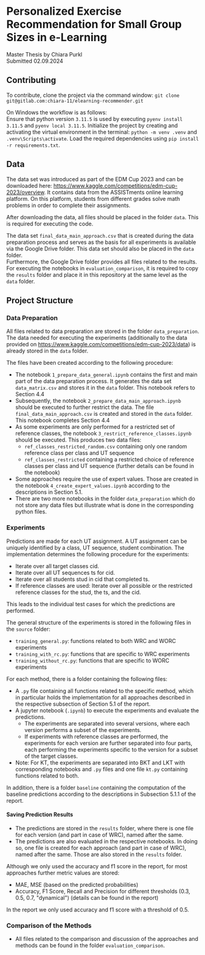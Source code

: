# Personalized Exercise Recommendation for Small Group Sizes in e-Learning

Master Thesis by Chiara Purkl  
Submitted 02.09.2024

## Contributing

To contribute, clone the project via the command window:
`git clone git@gitlab.com:chiara-11/elearning-recommender.git`

On Windows the workflow is as follows:  
Ensure that python version `3.11.5` is used by executing `pyenv install 3.11.5` and `pyenv local 3.11.5`.
Initialize the project by creating and activating the virtual environment in the terminal: `python -m venv .venv` and `.venv\Scripts\activate`.
Load the required dependencies using `pip install -r requirements.txt`.

## Data

The data set was introduced as part of the EDM Cup 2023 and can be downloaded here: https://www.kaggle.com/competitions/edm-cup-2023/overview.
It contains data from the ASSISTments online learning platform. On this platform, students from different grades solve math problems in order to complete their assignments.

After downloading the data, all files should be placed in the folder `data`. This is required for executing the code.

The data set `final_data_main_approach.csv` that is created during the data preparation process and serves as the basis for all experiments is available via the Google Drive folder. This data set should also be placed in the `data` folder.  
Furthermore, the Google Drive folder provides all files related to the results. For executing the notebooks in `evaluation_comparison`, it is required to copy the `results` folder and place it in this repository at the same level as the `data` folder.

## Project Structure

### Data Preparation

All files related to data preparation are stored in the folder `data_preparation`.  
The data needed for executing the experiments (additionally to the data provided on https://www.kaggle.com/competitions/edm-cup-2023/data) is already stored in the `data` folder.

The files have been created according to the following procedure:

- The notebook `1_prepare_data_general.ipynb` contains the first and main part of the data preparation process. It generates the data set `data_matrix.csv` and stores it in the `data` folder. This notebook refers to Section 4.4
- Subsequently, the notebook `2_prepare_data_main_approach.ipynb` should be executed to further restrict the data. The file `final_data_main_approach.csv` is created and stored in the `data` folder. This notebook completes Section 4.4
- As some experiments are only performed for a restricted set of reference classes, the notebook `3_restrict_reference_classes.ipynb` should be executed. This produces two data files:
  - `ref_classes_restricted_random.csv` containing only one random reference class per class and UT sequence
  - `ref_classes_restricted` containing a restricted choice of reference classes per class and UT sequence (further details can be found in the notebook)
- Some approaches require the use of expert values. Those are created in the notebook `4_create_expert_values.ipynb` according to the descriptions in Section 5.1.
- There are two more notebooks in the folder `data_preparation` which do not store any data files but illustrate what is done in the corresponding python files.

### Experiments

Predictions are made for each UT assignment. A UT assignment can be uniquely identified by a class, UT sequence, student combination.
The implementation determines the following procedure for the experiments:

- Iterate over all target classes cid.
- Iterate over all UT sequences ts for cid.
- Iterate over all students stud in cid that completed ts.
- If reference classes are used: Iterate over all possible or the restricted reference classes for the stud, the ts, and the cid.

This leads to the individual test cases for which the predictions are performed.

The general structure of the experiments is stored in the following files in the `source` folder:

- `training_general.py`: functions related to both WRC and WORC experiments
- `training_with_rc.py`: functions that are specific to WRC experiments
- `training_without_rc.py`: functions that are specific to WORC experiments

For each method, there is a folder containing the following files:

- A `.py` file containing all functions related to the specific method, which in particular holds the implementation for all approaches described in the respective subsection of Section 5.1 of the report.
- A jupyter notebook (`.ipynb`) to execute the experiments and evaluate the predictions.
  - The experiments are separated into several versions, where each version performs a subset of the experiments.
  - If experiments with reference classes are performed, the experiments for each version are further separated into four parts, each performing the experiments specific to the version for a subset of the target classes.
- Note: For KT, the experiments are separated into BKT and LKT with corresponding notebooks and `.py` files and one file `kt.py` containing functions related to both.

In addition, there is a folder `baseline` containing the computation of the baseline predictions according to the descriptions in Subsection 5.1.1 of the report.

#### Saving Prediction Results

- The predictions are stored in the `results` folder, where there is one file for each version (and part in case of WRC), named after the same.
- The predictions are also evaluated in the respective notebooks. In doing so, one file is created for each approach (and part in case of WRC), named after the same. Those are also stored in the `results` folder.

Although we only used the accuracy and f1 score in the report, for most approaches further metric values are stored:

- MAE, MSE (based on the predicted probabilities)
- Accuracy, F1 Score, Recall and Precision for different thresholds (0.3, 0.5, 0.7, "dynamical") (details can be found in the report)

In the report we only used accuracy and f1 score with a threshold of 0.5.

### Comparison of the Methods

- All files related to the comparison and discussion of the approaches and methods can be found in the folder `evaluation_comparison`.
